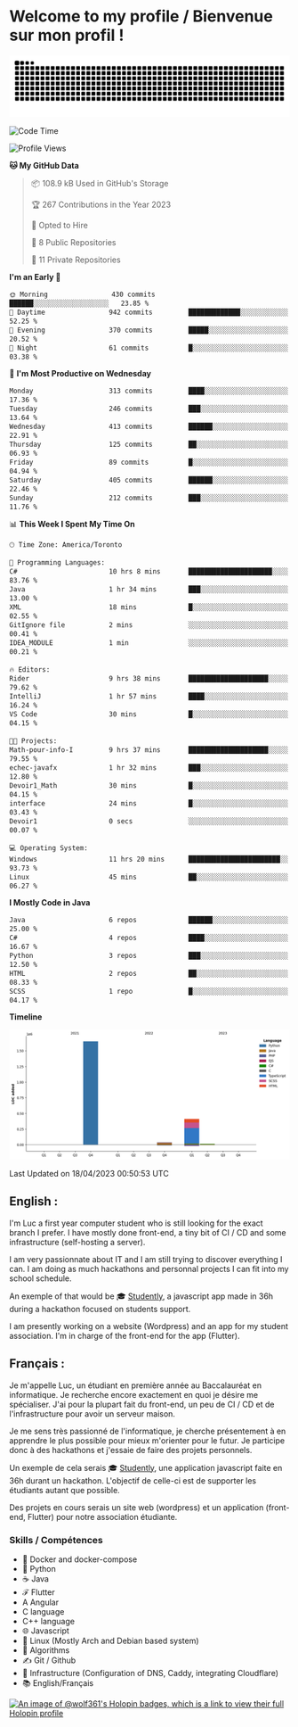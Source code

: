# Welcome to my profile / Bienvenue sur mon profil !

![snake gif](https://github.com/wolf-361/wolf-361/blob/output/github-contribution-grid-snake.svg)

<!--START_SECTION:waka-->
![Code Time](http://img.shields.io/badge/Code%20Time-16%20hrs%2031%20mins-blue)

![Profile Views](http://img.shields.io/badge/Profile%20Views-5-blue)

**🐱 My GitHub Data** 

> 📦 108.9 kB Used in GitHub's Storage 
 > 
> 🏆 267 Contributions in the Year 2023
 > 
> 💼 Opted to Hire
 > 
> 📜 8 Public Repositories 
 > 
> 🔑 11 Private Repositories 
 > 
**I'm an Early 🐤** 

```text
🌞 Morning                430 commits         ██████░░░░░░░░░░░░░░░░░░░   23.85 % 
🌆 Daytime                942 commits         █████████████░░░░░░░░░░░░   52.25 % 
🌃 Evening                370 commits         █████░░░░░░░░░░░░░░░░░░░░   20.52 % 
🌙 Night                  61 commits          █░░░░░░░░░░░░░░░░░░░░░░░░   03.38 % 
```
📅 **I'm Most Productive on Wednesday** 

```text
Monday                   313 commits         ████░░░░░░░░░░░░░░░░░░░░░   17.36 % 
Tuesday                  246 commits         ███░░░░░░░░░░░░░░░░░░░░░░   13.64 % 
Wednesday                413 commits         ██████░░░░░░░░░░░░░░░░░░░   22.91 % 
Thursday                 125 commits         ██░░░░░░░░░░░░░░░░░░░░░░░   06.93 % 
Friday                   89 commits          █░░░░░░░░░░░░░░░░░░░░░░░░   04.94 % 
Saturday                 405 commits         ██████░░░░░░░░░░░░░░░░░░░   22.46 % 
Sunday                   212 commits         ███░░░░░░░░░░░░░░░░░░░░░░   11.76 % 
```


📊 **This Week I Spent My Time On** 

```text
🕑︎ Time Zone: America/Toronto

💬 Programming Languages: 
C#                       10 hrs 8 mins       █████████████████████░░░░   83.76 % 
Java                     1 hr 34 mins        ███░░░░░░░░░░░░░░░░░░░░░░   13.00 % 
XML                      18 mins             █░░░░░░░░░░░░░░░░░░░░░░░░   02.55 % 
GitIgnore file           2 mins              ░░░░░░░░░░░░░░░░░░░░░░░░░   00.41 % 
IDEA_MODULE              1 min               ░░░░░░░░░░░░░░░░░░░░░░░░░   00.21 % 

🔥 Editors: 
Rider                    9 hrs 38 mins       ████████████████████░░░░░   79.62 % 
IntelliJ                 1 hr 57 mins        ████░░░░░░░░░░░░░░░░░░░░░   16.24 % 
VS Code                  30 mins             █░░░░░░░░░░░░░░░░░░░░░░░░   04.15 % 

🐱‍💻 Projects: 
Math-pour-info-I         9 hrs 37 mins       ████████████████████░░░░░   79.55 % 
echec-javafx             1 hr 32 mins        ███░░░░░░░░░░░░░░░░░░░░░░   12.80 % 
Devoir1_Math             30 mins             █░░░░░░░░░░░░░░░░░░░░░░░░   04.15 % 
interface                24 mins             █░░░░░░░░░░░░░░░░░░░░░░░░   03.43 % 
Devoir1                  0 secs              ░░░░░░░░░░░░░░░░░░░░░░░░░   00.07 % 

💻 Operating System: 
Windows                  11 hrs 20 mins      ███████████████████████░░   93.73 % 
Linux                    45 mins             ██░░░░░░░░░░░░░░░░░░░░░░░   06.27 % 
```

**I Mostly Code in Java** 

```text
Java                     6 repos             ██████░░░░░░░░░░░░░░░░░░░   25.00 % 
C#                       4 repos             ████░░░░░░░░░░░░░░░░░░░░░   16.67 % 
Python                   3 repos             ███░░░░░░░░░░░░░░░░░░░░░░   12.50 % 
HTML                     2 repos             ██░░░░░░░░░░░░░░░░░░░░░░░   08.33 % 
SCSS                     1 repo              █░░░░░░░░░░░░░░░░░░░░░░░░   04.17 % 
```



**Timeline**

![Lines of Code chart](https://raw.githubusercontent.com/wolf-361/wolf-361/main/assets/bar_graph.png)


 Last Updated on 18/04/2023 00:50:53 UTC
<!--END_SECTION:waka-->

## English : 

I'm Luc a first year computer student who is still looking for the exact branch I prefer. I have mostly done front-end, a tiny bit of CI / CD and some infrastructure (self-hosting a server).

I am very passionnate about IT and I am still trying to discover everything I can. I am doing as much hackathons and personnal projects I can fit into my school schedule.

An exemple of that would be 🎓 [Studently](https://github.com/wolf-361/Studently-CodeJam12), a javascript app made in 36h during a hackathon focused on students support.

I am presently working on a website (Wordpress) and an app for my student association. I'm in charge of the front-end for the app (Flutter).

## Français :

Je m'appelle Luc, un étudiant en première année au Baccalauréat en informatique. Je recherche encore exactement en quoi je désire me spécialiser. J'ai pour la plupart fait du front-end, un peu de CI / CD et de l'infrastructure pour avoir un serveur maison.

Je me sens très passionné de l'informatique, je cherche présentement à en apprendre le plus possible pour mieux m'orienter pour le futur. Je participe donc à des hackathons et j'essaie de faire des projets personnels.

Un exemple de cela serais 🎓 [Studently](https://github.com/wolf-361/Studently-CodeJam12), une application javascript faite en 36h durant un hackathon. L'objectif de celle-ci est de supporter les étudiants autant que possible.

Des projets en cours serais un site web (wordpress) et un application (front-end, Flutter) pour notre association étudiante.

###  Skills / Compétences

* 🐋 Docker and docker-compose
* 🐍 Python
* ☕ Java
* ℱ Flutter
* A Angular
* C language
* C++ language
* 🌐 Javascript
* 🐧 Linux (Mostly Arch and Debian based system)
* 🧩 Algorithms
* ✍️ Git / Github
* 📜 Infrastructure (Configuration of DNS, Caddy, integrating Cloudflare)
* 📚 English/Français

[![An image of @wolf361's Holopin badges, which is a link to view their full Holopin profile](https://holopin.me/wolf361)](https://holopin.io/@wolf361)



